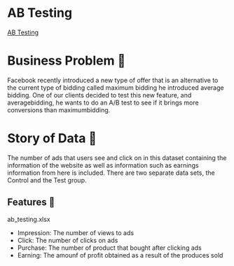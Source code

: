 # AB Testing
[AB Testing](https://www.shoutitout.com.au/wp-content/uploads/2019/02/google-ads-split-testing-1568x1045.jpg)

# Business Problem 🎯
Facebook recently introduced a new type of offer that is an alternative to the current type of bidding called maximum bidding he introduced average bidding. One of our clients decided to test this new feature, and averagebidding, he wants to do an A/B test to see if it brings more conversions than maximumbidding.

# Story of Data 🎨
The number of ads that users see and click on in this dataset containing the information of the website as well as information such as earnings information from here is included. There are two separate data sets, the Control and the Test group.

## Features 🏹
ab_testing.xlsx

* Impression: The number of views to ads
* Click: The number of clicks on ads
* Purchase: The number of product that bought after clicking ads
* Earning: The amounf of profit obtained as a result of the produces sold

